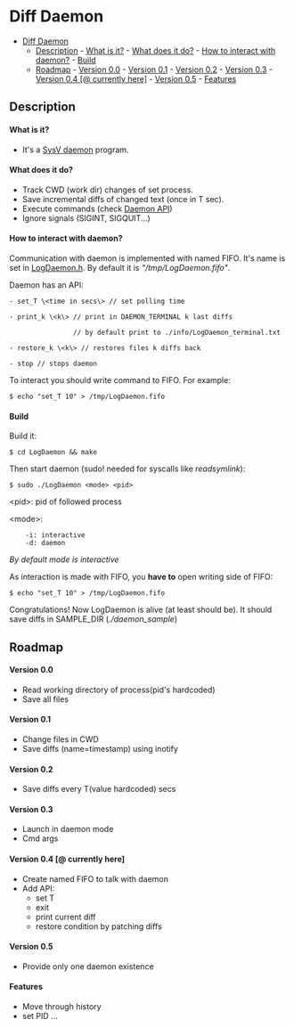 # Diff Daemon

- [Diff Daemon](#diff-daemon)
	- [Description](#description)
			- [What is it?](#what-is-it)
			- [What does it do?](#what-does-it-do)
			- [How to interact with daemon?](#how-to-interact-with-daemon)
			- [Build](#build)
	- [Roadmap](#roadmap)
			- [Version 0.0](#version-00)
			- [Version 0.1](#version-01)
			- [Version 0.2](#version-02)
			- [Version 0.3](#version-03)
			- [Version 0.4 \[@ currently here\]](#version-04--currently-here)
			- [Version 0.5](#version-05)
			- [Features](#features)

## Description

#### What is it?
* It's a [SysV daemon](https://www.freedesktop.org/software/systemd/man/daemon.html) program.

#### What does it do?
* Track CWD (work dir) changes of set process.
* Save incremental diffs of changed text (once in T sec).
* Execute commands (check [Daemon API](#how-to-interact-with-daemon))
* Ignore signals (SIGINT, SIGQUIT...)


#### How to interact with daemon?

Communication with daemon is implemented with named FIFO.
It's name is set in [LogDaemon.h](LogDaemon.h). By default it is *"/tmp/LogDaemon.fifo"*.

Daemon has an API:

```
- set_T \<time in secs\> // set polling time

- print_k \<k\> // print in DAEMON_TERMINAL k last diffs

                // by default print to ./info/LogDaemon_terminal.txt

- restore_k \<k\> // restores files k diffs back

- stop // stops daemon
```

To interact you should write command to FIFO. For example:

```
$ echo "set_T 10" > /tmp/LogDaemon.fifo
```


#### Build

Build it:
```
$ cd LogDaemon && make
```

Then start daemon (sudo! needed for syscalls like *readsymlink*):
```
$ sudo ./LogDaemon <mode> <pid>
```

\<pid\>: pid of followed process 

\<mode\>:

        -i: interactive
        -d: daemon


*By default mode is interactive*

As interaction is made with FIFO, you **have to** open writing side of FIFO:
```
$ echo "set_T 10" > /tmp/LogDaemon.fifo
```

Congratulations! Now LogDaemon is alive (at least should be). It should save diffs in SAMPLE_DIR (*./daemon_sample*)

## Roadmap

#### Version 0.0

* Read working directory of process(pid's hardcoded)
* Save all files

#### Version 0.1

* Change files in CWD
* Save diffs (name=timestamp) using inotify

#### Version 0.2

* Save diffs every T(value hardcoded) secs

#### Version 0.3

* Launch in daemon mode
* Cmd args

#### Version 0.4 [@ currently here]

* Create named FIFO to talk with daemon
* Add API:
	* set T
	* exit
	* print current diff
	* restore condition by patching diffs

#### Version 0.5
* Provide only one daemon existence

#### Features

* Move through history
* set PID
...
